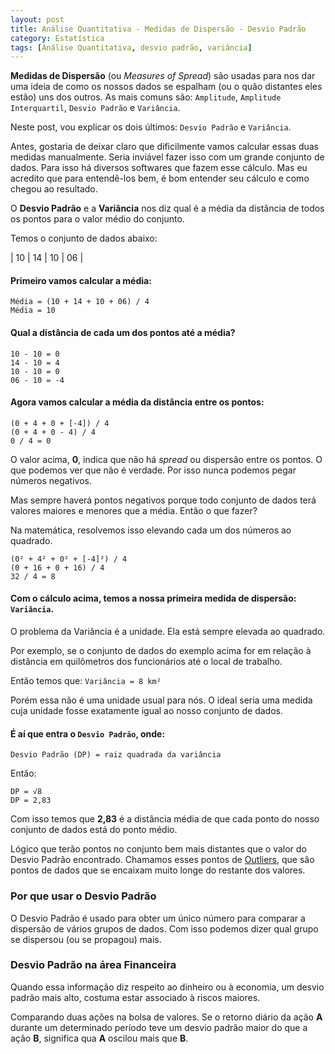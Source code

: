 ```yaml
---
layout: post
title: Análise Quantitativa - Medidas de Dispersão - Desvio Padrão
category: Estatística
tags: [Análise Quantitativa, desvio padrão, variância]
---
```


**Medidas de Dispersão** (ou _Measures of Spread_) são usadas para nos dar uma ideia de como os nossos dados se espalham (ou o quão distantes eles estão) uns dos outros. As mais comuns são: `Amplitude`, `Amplitude Interquartil`, `Desvio Padrão` e `Variância`. 

Neste post, vou explicar os dois últimos: `Desvio Padrão` e `Variância`.

Antes, gostaria de deixar claro que dificilmente vamos calcular essas duas medidas manualmente. Seria inviável fazer isso com um grande conjunto de dados. Para isso há diversos softwares que fazem esse cálculo. Mas eu acredito que para entendê-los bem, é bom entender seu cálculo e como chegou ao resultado.

O **Desvio Padrão** e a **Variância** nos diz qual é a média da distância de todos os pontos para o valor médio do conjunto.

Temos o conjunto de dados abaixo:

| 10 | 14 | 10 | 06 |

#### Primeiro vamos calcular a média:

```
Média = (10 + 14 + 10 + 06) / 4
Média = 10
```

####  Qual a distância de cada um dos pontos até a média?

```
10 - 10 = 0
14 - 10 = 4
10 - 10 = 0
06 - 10 = -4
```

#### Agora vamos calcular a média da distância entre os pontos:

```
(0 + 4 + 0 + [-4]) / 4
(0 + 4 + 0 - 4) / 4
0 / 4 = 0
```

O valor acima, **0**, indica que não há _spread_ ou dispersão entre os pontos. O que podemos ver que não é verdade. Por isso nunca podemos pegar números negativos.

Mas sempre haverá pontos negativos porque todo conjunto de dados terá valores maiores e menores que a média. Então o que fazer?

Na matemática, resolvemos isso elevando cada um dos números ao quadrado.

```
(0² + 4² + 0² + [-4]²) / 4
(0 + 16 + 0 + 16) / 4
32 / 4 = 8
```

#### Com o cálculo acima, temos a nossa primeira medida de dispersão: `Variância`.

O problema da Variância é a unidade. Ela está sempre elevada ao quadrado.

Por exemplo, se o conjunto de dados do exemplo acima for em relação à distância em quilômetros dos funcionários até o local de trabalho.

Então temos que: `Variância = 8 km²`

Porém essa não é uma unidade usual para nós. O ideal seria uma medida cuja unidade fosse exatamente igual ao nosso conjunto de dados.

#### É aí que entra o `Desvio Padrão`, onde:

`Desvio Padrão (DP) = raiz quadrada da variância`

Então:

```
DP = √8
DP = 2,83
```

Com isso temos que **2,83** é a distância média de que cada ponto do nosso conjunto de dados está do ponto médio.

Lógico que terão pontos no conjunto bem mais distantes que o valor do Desvio Padrão encontrado. Chamamos esses pontos de [Outliers](), que são pontos de dados que se encaixam muito longe do restante dos valores.

### Por que usar o Desvio Padrão

O Desvio Padrão é usado para obter um único número para comparar a dispersão de vários grupos de dados. Com isso podemos dizer qual grupo se dispersou (ou se propagou) mais.

### Desvio Padrão na área Financeira

Quando essa informação diz respeito ao dinheiro ou à economia, um desvio padrão mais alto, costuma estar associado à riscos maiores.

Comparando duas ações na bolsa de valores. Se o retorno diário da ação **A** durante um determinado período teve um desvio padrão maior do que a ação **B**, significa qua **A** oscilou mais que **B**.